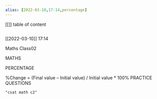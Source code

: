 ```yaml
---
alias: [2022-03-10,17:14,percentage]
---
```

[[]]
table of content
```toc
```

[[2022-03-10]] 17:14

Maths Class02

MATHS

PERCENTAGE

%Change = (Final value – Initial value) / Initial value * 100%
PRACTICE QUESTIONS 

```query
"csat math c2"
```
